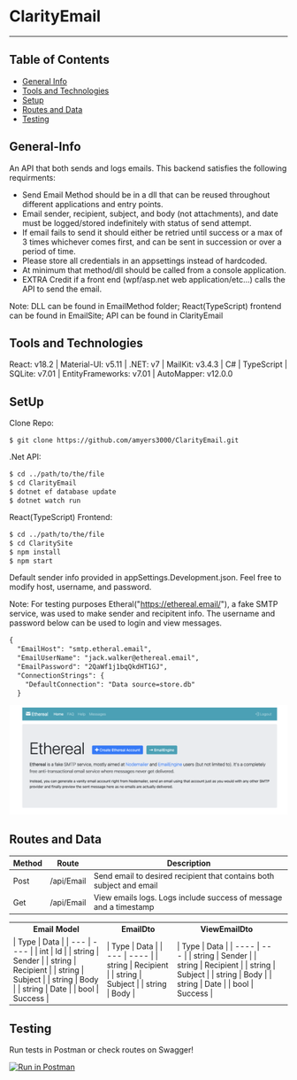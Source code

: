 # ClarityEmail
***
## Table of Contents
* [General Info](#general-info)
* [Tools and Technologies](#tools-and-technologies)
* [Setup](#setup)
* [Routes and Data](#routes-and-data)
* [Testing](#testing)


## General-Info

An API that both sends and logs emails. This backend satisfies the following requirments:

* Send Email Method should be in a dll that can be reused throughout different applications and entry
points.
* Email sender, recipient, subject, and body (not attachments), and date must be logged/stored indefinitely
with status of send attempt.
* If email fails to send it should either be retried until success or a max of 3 times whichever comes first,
and can be sent in succession or over a period of time.
* Please store all credentials in an appsettings instead of hardcoded.
* At minimum that method/dll should be called from a console application.
* EXTRA Credit if a front end (wpf/asp.net web application/etc...) calls the API to send the email.

Note: DLL can be found in EmailMethod folder; React(TypeScript) frontend can be found in EmailSite; API can be found in ClarityEmail

## Tools and Technologies

React: v18.2 | Material-UI: v5.11 | .NET: v7 | MailKit: v3.4.3 | C# | TypeScript | SQLite: v7.01 | EntityFrameworks: v7.01 | AutoMapper: v12.0.0

## SetUp

Clone Repo:
```
$ git clone https://github.com/amyers3000/ClarityEmail.git
```

.Net API:

```
$ cd ../path/to/the/file
$ cd ClarityEmail
$ dotnet ef database update
$ dotnet watch run
```


React(TypeScript) Frontend:

```
$ cd ../path/to/the/file
$ cd ClaritySite
$ npm install
$ npm start
```

Default sender info provided in appSettings.Development.json. Feel free to modify host, username, and password.

Note: For testing purposes Etheral("https://ethereal.email/"), a fake SMTP service, was used to make sender and recipitent info. The username and password below can be used to login and view messages.

```
{
  "EmailHost": "smtp.etheral.email",
  "EmailUserName": "jack.walker@ethereal.email",
  "EmailPassword": "2QaWf1j1bqQkdHT1GJ",
  "ConnectionStrings": {
    "DefaultConnection": "Data source=store.db"
  }
```

![Etheral](/Assets/Screenshot%202022-12-21%20at%208.12.38%20AM.png)


## Routes and Data


| Method | Route | Description |
| ----- | ----- | -------- |
| Post | /api/Email | Send email to desired recipient that contains both subject and email |
| Get  | /api/Email | View emails logs. Logs include success of message and a timestamp |

<table>
<tr><th>Email Model</th><th>EmailDto</th><th>ViewEmailDto</th></tr>
<tr><td>
| Type | Data |
| --- | ---- |
| int | Id |
| string | Sender |
| string | Recipient |
| string | Subject |
| string | Body |
| string | Date |
| bool | Success |
</td>
<td>
| Type | Data |
| --- | ---- |
| string | Recipient |
| string | Subject |
| string | Body |
</td>
<td>
| Type | Data |
| ---- | --- |
| string | Sender |
| string | Recipient |
| string | Subject |
| string | Body |
| string | Date |
| bool | Success |
</td>
<td>
</tr>
</table>

## Testing

Run tests in Postman or check routes on Swagger!

[![Run in Postman](https://run.pstmn.io/button.svg)](https://app.getpostman.com/run-collection/20982764-7307a0b4-ba1f-43a4-a8d0-e147580a542a?action=collection%2Ffork&collection-url=entityId%3D20982764-7307a0b4-ba1f-43a4-a8d0-e147580a542a%26entityType%3Dcollection%26workspaceId%3Dadf8db36-86c0-4737-b4be-33ed4a311c12#?env%5BEmail%20Variables%5D=W3sia2V5IjoidXNlcm5hbWUiLCJ2YWx1ZSI6IiIsImVuYWJsZWQiOnRydWUsInR5cGUiOiJhbnkifV0=)